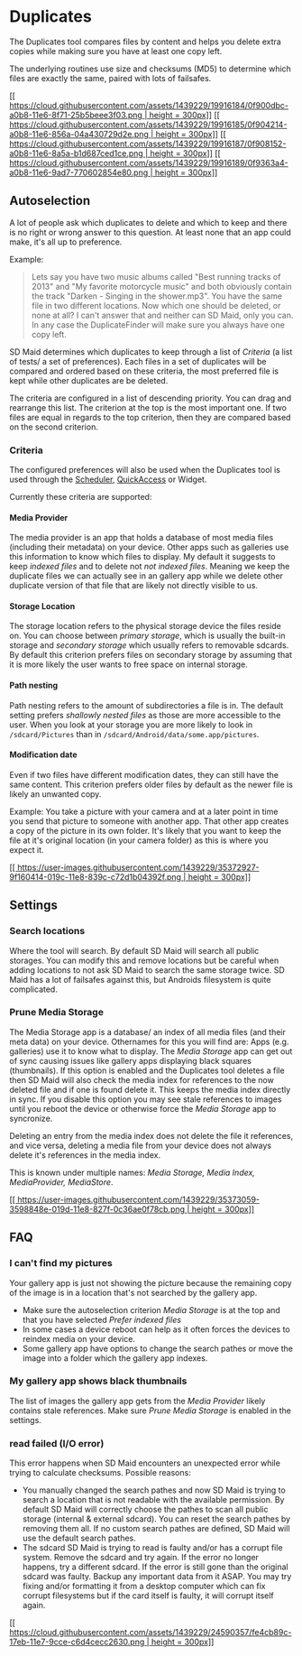 # Duplicates
The Duplicates tool compares files by content and helps you delete extra copies while making sure you have at least one copy left.

The underlying routines use size and checksums (MD5) to determine which files are exactly the same, paired with lots of failsafes.

[[[ https://cloud.githubusercontent.com/assets/1439229/19916184/0f900dbc-a0b8-11e6-8f71-25b5beee3f03.png | height = 300px]]](https://cloud.githubusercontent.com/assets/1439229/19916184/0f900dbc-a0b8-11e6-8f71-25b5beee3f03.png)
[[[ https://cloud.githubusercontent.com/assets/1439229/19916185/0f904214-a0b8-11e6-856a-04a430729d2e.png | height = 300px]]](https://cloud.githubusercontent.com/assets/1439229/19916185/0f904214-a0b8-11e6-856a-04a430729d2e.png)
[[[ https://cloud.githubusercontent.com/assets/1439229/19916187/0f908152-a0b8-11e6-8a5a-b1d687ced1ce.png | height = 300px]]](https://cloud.githubusercontent.com/assets/1439229/19916187/0f908152-a0b8-11e6-8a5a-b1d687ced1ce.png)
[[[ https://cloud.githubusercontent.com/assets/1439229/19916189/0f9363a4-a0b8-11e6-9ad7-770602854e80.png | height = 300px]]](https://cloud.githubusercontent.com/assets/1439229/19916189/0f9363a4-a0b8-11e6-9ad7-770602854e80.png)

## Autoselection
A lot of people ask which duplicates to delete and which to keep and there is no right or wrong answer to this question. At least none that an app could make, it's all up to preference. 

Example:
> Lets say you have two music albums called "Best running tracks of 2013" and "My favorite motorcycle music" and both obviously contain the track "Darken - Singing in the shower.mp3". You have the same file in two different locations. Now which one should be deleted, or none at all? I can't answer that and neither can SD Maid, only you can.
> In any case the DuplicateFinder will make sure you always have one copy left.

SD Maid determines which duplicates to keep through a list of _Criteria_ (a list of tests/ a set of preferences). Each files in a set of duplicates will be compared and ordered based on these criteria, the most preferred file is kept while other duplicates are be deleted.

The criteria are configured in a list of descending priority. You can drag and rearrange this list. The criterion at the top is the most important one. If two files are equal in regards to the top criterion, then they are compared based on the second criterion.

### Criteria
The configured preferences will also be used when the Duplicates tool is used through the [Scheduler](https://github.com/d4rken/sdmaid-public/wiki/Scheduler), [QuickAccess](https://github.com/d4rken/sdmaid-public/wiki/QuickAccess) or Widget.

Currently these criteria are supported:

#### Media Provider
The media provider is an app that holds a database of most media files (including their metadata) on your device. Other apps such as galleries use this information to know which files to display. My default it suggests to keep _indexed files_ and to delete not _not indexed files_. Meaning we keep the duplicate files we can actually see in an gallery app while we delete other duplicate version of that file that are likely not directly visible to us.

#### Storage Location
The storage location refers to the physical storage device the files reside on. You can choose between _primary storage_, which is usually the built-in storage and _secondary storage_ which usually refers to removable sdcards. By default this criterion prefers files on secondary storage by assuming that it is more likely the user wants to free space on internal storage.

#### Path nesting
Path nesting refers to the amount of subdirectories a file is in. The default setting prefers _shallowly nested files_ as those are more accessible to the user. When you look at your storage you are more likely to look in `/sdcard/Pictures` than in `/sdcard/Android/data/some.app/pictures`.

#### Modification date
Even if two files have different modification dates, they can still have the same content. This criterion prefers older files by default as the newer file is likely an unwanted copy.

Example: You take a picture with your camera and at a later point in time you send that picture to someone with another app. That other app creates a copy of the picture in its own folder. It's likely that you want to keep the file at it's original location (in your camera folder) as this is where you expect it.


[[[ https://user-images.githubusercontent.com/1439229/35372927-9f160414-019c-11e8-839c-c72d1b04392f.png | height = 300px]]](https://user-images.githubusercontent.com/1439229/35372927-9f160414-019c-11e8-839c-c72d1b04392f.png)

## Settings
### Search locations
Where the tool will search. By default SD Maid will search all public storages. You can modify this and remove locations but be careful when adding locations to not ask SD Maid to search the same storage twice. SD Maid has a lot of failsafes against this, but Androids filesystem is quite complicated.

### Prune Media Storage
The Media Storage app is a database/ an index of all media files (and their meta data) on your device. Othernames for this you will find are: Apps (e.g. galleries) use it to know what to display. The _Media Storage_ app can get out of sync causing issues like gallery apps displaying black squares (thumbnails). If this option is enabled and the Duplicates tool deletes a file then SD Maid will also check the media index for references to the now deleted file and if one is found delete it. This keeps the media index directly in sync. If you disable this option you may see stale references to images until you reboot the device or otherwise force the _Media Storage_ app to syncronize.

Deleting an entry from the media index does not delete the file it references, and vice versa, deleting a media file from your device does not always delete it's references in the media index.

This is known under multiple names: _Media Storage, Media Index, MediaProvider, MediaStore_.

[[[ https://user-images.githubusercontent.com/1439229/35373059-3598848e-019d-11e8-827f-0c36ae0f78cb.png | height = 300px]]](https://user-images.githubusercontent.com/1439229/35373059-3598848e-019d-11e8-827f-0c36ae0f78cb.png)

## FAQ
### I can't find my pictures
Your gallery app is just not showing the picture because the remaining copy of the image is in a location that's not searched by the gallery app. 

* Make sure the autoselection criterion _Media Storage_ is at the top and that you have selected _Prefer indexed files_
* In some cases a device reboot can help as it often forces the devices to reindex media on your device.
* Some gallery app have options to change the search pathes or move the image into a folder which the gallery app indexes.

### My gallery app shows black thumbnails
The list of images the gallery app gets from the _Media Provider_ likely contains stale references. Make sure _Prune Media Storage_ is enabled in the settings.

### read failed (I/O error)
This error happens when SD Maid encounters an unexpected error while trying to calculate checksums. Possible reasons:

* You manually changed the search pathes and now SD Maid is trying to search a location that is not readable with the available permission. By default SD Maid will correctly choose the pathes to scan all public storage (internal & external sdcard). You can reset the search pathes by removing them all. If no custom search pathes are defined, SD Maid will use the default search pathes.
* The sdcard SD Maid is trying to read is faulty and/or has a corrupt file system. Remove the sdcard and try again. If the error no longer happens, try a different sdcard. If the error is still gone than the original sdcard was faulty. Backup any important data from it ASAP. You may try fixing and/or formatting it from a desktop computer which can fix corrupt filesystems but if the card itself is faulty, it will corrupt itself again.

[[[ https://cloud.githubusercontent.com/assets/1439229/24590357/fe4cb89c-17eb-11e7-9cce-c6d4cecc2630.png | height = 300px]]](https://cloud.githubusercontent.com/assets/1439229/24590357/fe4cb89c-17eb-11e7-9cce-c6d4cecc2630.png)